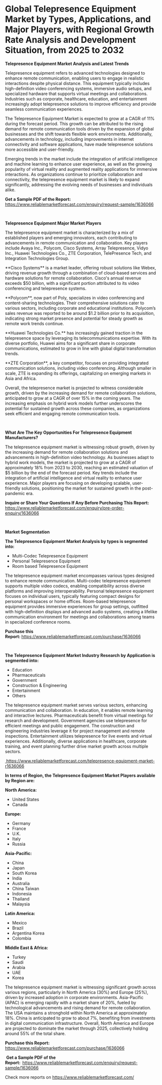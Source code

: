 <p><h1>Global Telepresence Equipment Market by Types, Applications, and Major Players, with Regional Growth Rate Analysis and Development Situation, from 2025 to 2032</h1></p><p><strong>Telepresence Equipment Market Analysis and Latest Trends</strong></p>
<p><p>Telepresence equipment refers to advanced technologies designed to enhance remote communication, enabling users to engage in realistic interactions despite physical distance. This equipment typically includes high-definition video conferencing systems, immersive audio setups, and specialized hardware that supports virtual meetings and collaborations. Industries such as corporate, healthcare, education, and entertainment increasingly adopt telepresence solutions to improve efficiency and provide seamless communication experiences.</p><p>The Telepresence Equipment Market is expected to grow at a CAGR of 11% during the forecast period. This growth can be attributed to the rising demand for remote communication tools driven by the expansion of global businesses and the shift towards flexible work environments. Additionally, advancements in technology, including improvements in internet connectivity and software applications, have made telepresence solutions more accessible and user-friendly. </p><p>Emerging trends in the market include the integration of artificial intelligence and machine learning to enhance user experience, as well as the growing popularity of virtual reality and augmented reality applications for immersive interactions. As organizations continue to prioritize collaboration and connectivity, the telepresence equipment market is likely to expand significantly, addressing the evolving needs of businesses and individuals alike.</p></p>
<p><strong>Get a Sample PDF of the Report:&nbsp;</strong> <a href="https://www.reliablemarketforecast.com/enquiry/request-sample/1636066?utm_campaign=2866&utm_medium=2&utm_source=Github&utm_content=ia&utm_term=08042025&utm_id=telepresence-equipment">https://www.reliablemarketforecast.com/enquiry/request-sample/1636066</a></p>
<p>&nbsp;</p>
<p><strong>Telepresence Equipment Major Market Players</strong></p>
<p><p>The telepresence equipment market is characterized by a mix of established players and emerging innovators, each contributing to advancements in remote communication and collaboration. Key players include Avaya Inc., Polycom, Cisco Systems, Array Telepresence, Vidyo Inc., Huawei Technologies Co., ZTE Corporation, TelePresence Tech, and Integration Technologies Group.</p><p>**Cisco Systems** is a market leader, offering robust solutions like Webex, driving revenue growth through a combination of cloud-based services and hardware solutions for remote collaboration. Cisco's annual revenue exceeds $50 billion, with a significant portion attributed to its video conferencing and telepresence systems.</p><p>**Polycom**, now part of Poly, specializes in video conferencing and content-sharing technologies. Their comprehensive solutions cater to various sectors, including corporate and educational institutions. Polycom’s sales revenue was reported to be around $1.2 billion prior to its acquisition, indicating strong market presence and potential for steady growth as remote work trends continue.</p><p>**Huawei Technologies Co.** has increasingly gained traction in the telepresence space by leveraging its telecommunications expertise. With its diverse portfolio, Huawei aims for a significant share in corporate communications, estimated to grow in line with global digital transformation trends.</p><p>**ZTE Corporation**, a key competitor, focuses on providing integrated communication solutions, including video conferencing. Although smaller in scale, ZTE is expanding its offerings, capitalizing on emerging markets in Asia and Africa.</p><p>Overall, the telepresence market is projected to witness considerable growth, driven by the increasing demand for remote collaboration solutions, anticipated to grow at a CAGR of over 15% in the coming years. The increasing emphasis on hybrid work models further underscores the potential for sustained growth across these companies, as organizations seek efficient and engaging remote communication tools.</p></p>
<p>&nbsp;</p>
<p><strong>What Are The Key Opportunities For Telepresence Equipment Manufacturers?</strong></p>
<p><p>The telepresence equipment market is witnessing robust growth, driven by the increasing demand for remote collaboration solutions and advancements in high-definition video technology. As businesses adapt to hybrid work models, the market is projected to grow at a CAGR of approximately 18% from 2023 to 2030, reaching an estimated valuation of $5 billion by the end of the forecast period. Key trends include the integration of artificial intelligence and virtual reality to enhance user experience. Major players are focusing on developing scalable, user-friendly solutions, positioning the market for sustained growth in the post-pandemic era.</p></p>
<p><strong>Inquire or Share Your Questions If Any Before Purchasing This Report:</strong> <a href="https://www.reliablemarketforecast.com/enquiry/pre-order-enquiry/1636066?utm_campaign=2866&utm_medium=2&utm_source=Github&utm_content=ia&utm_term=08042025&utm_id=telepresence-equipment">https://www.reliablemarketforecast.com/enquiry/pre-order-enquiry/1636066</a></p>
<p>&nbsp;</p>
<p><strong>Market Segmentation</strong></p>
<p><strong>The Telepresence Equipment Market Analysis by types is segmented into:</strong></p>
<p><ul><li>Multi-Codec Telepresence Equipment</li><li>Personal Telepresence Equipment</li><li>Room based Telepresence Equipment</li></ul></p>
<p><p>The telepresence equipment market encompasses various types designed to enhance remote communication. Multi-codec telepresence equipment supports multiple video codecs, enabling compatibility across diverse platforms and improving interoperability. Personal telepresence equipment focuses on individual users, typically featuring compact designs for personal workspaces or home offices. Room-based telepresence equipment provides immersive experiences for group settings, outfitted with high-definition displays and advanced audio systems, creating a lifelike communication environment for meetings and collaborations among teams in specialized conference rooms.</p></p>
<p><strong>Purchase this Report:&nbsp;</strong><a href="https://www.reliablemarketforecast.com/purchase/1636066?utm_campaign=2866&utm_medium=2&utm_source=Github&utm_content=ia&utm_term=08042025&utm_id=telepresence-equipment">https://www.reliablemarketforecast.com/purchase/1636066</a></p>
<p>&nbsp;</p>
<p><strong>The Telepresence Equipment Market Industry Research by Application is segmented into:</strong></p>
<p><ul><li>Education</li><li>Pharmaceuticals</li><li>Government</li><li>Construction & Engineering</li><li>Entertainment</li><li>Others</li></ul></p>
<p><p>The telepresence equipment market serves various sectors, enhancing communication and collaboration. In education, it enables remote learning and interactive lectures. Pharmaceuticals benefit from virtual meetings for research and development. Government agencies use telepresence for efficient meetings and public engagement. The construction and engineering industries leverage it for project management and remote inspections. Entertainment utilizes telepresence for live events and virtual experiences. Additionally, diverse applications in healthcare, corporate training, and event planning further drive market growth across multiple sectors.</p></p>
<p><a href="https://www.reliablemarketforecast.com/telepresence-equipment-market-r1636066?utm_campaign=2866&utm_medium=2&utm_source=Github&utm_content=ia&utm_term=08042025&utm_id=telepresence-equipment">&nbsp;https://www.reliablemarketforecast.com/telepresence-equipment-market-r1636066</a></p>
<p><strong>In terms of Region, the Telepresence Equipment Market Players available by Region are:</strong></p>
<p>
    <p> <strong> North America: </strong>
        <ul>
            <li>United States</li>
            <li>Canada</li>
        </ul>
        </p> 
    <p> <strong> Europe: </strong>
        <ul>
            <li>Germany</li>
            <li>France</li>
            <li>U.K.</li>
            <li>Italy</li>
            <li>Russia</li>
        </ul>
        </p> 
    <p> <strong> Asia-Pacific: </strong>
        <ul>
            <li>China</li>
            <li>Japan</li>
            <li>South Korea</li>
            <li>India</li>
            <li>Australia</li>
            <li>China Taiwan</li>
            <li>Indonesia</li>
            <li>Thailand</li>
            <li>Malaysia</li>
        </ul>
        </p> 
    <p> <strong> Latin America: </strong>
        <ul>
            <li>Mexico</li>
            <li>Brazil</li>
            <li>Argentina Korea</li>
            <li>Colombia</li>
        </ul>
        </p> 
    <p> <strong> Middle East & Africa: </strong>
        <ul>
            <li>Turkey</li>
            <li>Saudi</li>
            <li>Arabia</li>
            <li>UAE</li>
            <li>Korea</li>
        </ul>
    </p>
    </p>
<p><p>The telepresence equipment market is witnessing significant growth across various regions, particularly in North America (30%) and Europe (25%), driven by increased adoption in corporate environments. Asia-Pacific (APAC) is emerging rapidly with a market share of 20%, fueled by technological advancements and rising demand for remote collaboration. The USA maintains a stronghold within North America at approximately 18%. China is anticipated to grow to about 7%, benefiting from investments in digital communication infrastructure. Overall, North America and Europe are projected to dominate the market through 2025, collectively holding around 55% of the total share.</p></p>
<p><strong>Purchase this Report: </strong><a href="https://www.reliablemarketforecast.com/purchase/1636066?utm_campaign=2866&utm_medium=2&utm_source=Github&utm_content=ia&utm_term=08042025&utm_id=telepresence-equipment">https://www.reliablemarketforecast.com/purchase/1636066</a></p>
<p>&nbsp;<strong>Get a Sample PDF of the Report:&nbsp;&nbsp;</strong><a href="https://www.reliablemarketforecast.com/enquiry/request-sample/1636066?utm_campaign=2866&utm_medium=2&utm_source=Github&utm_content=ia&utm_term=08042025&utm_id=telepresence-equipment">https://www.reliablemarketforecast.com/enquiry/request-sample/1636066</a></p>
<p><strong></strong></p>
<p>Check more reports on <a href="https://www.reliablemarketforecast.com/?utm_campaign=2866&utm_medium=2&utm_source=Github&utm_content=ia&utm_term=08042025&utm_id=telepresence-equipment">https://www.reliablemarketforecast.com/</a></p>